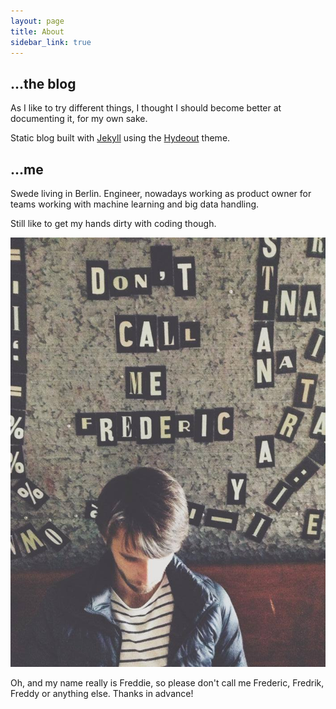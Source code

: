 ```yaml
---
layout: page
title: About
sidebar_link: true
---
```


## ...the blog
As I like to try different things, I thought I should become better at documenting it, for my own sake.

Static blog built with [Jekyll](https://jekyllrb.com) using the [Hydeout](https://github.com/fongandrew/hydeout) theme.

## ...me
Swede living in Berlin. Engineer, nowadays working as product owner for teams working with machine learning and big data handling.

Still like to get my hands dirty with coding though.


![My name is Freddie](assets/images/freddie_dont_call_me_frederic.jpg)

Oh, and my name really is Freddie, so please don't call me Frederic, Fredrik, Freddy or anything else. Thanks in advance!
